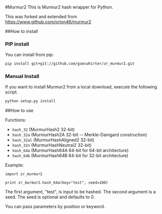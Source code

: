 #Murmur2
This is Murmur2 hash wrapper for Python.

This was forked and extended from https://www.github.com/orion46/murmur2 

##How to install

### PIP install

You can install from pip:
```bash
pip install git+git://github.com/gsmcwhirter/zr_murmur2.git
```

### Manual Install

If you want to install Murmur2 from a local download, execute the following script.
```bash
python setup.py install
```

##How to use

Functions:

- `hash_32` (MurmurHash2 32-bit)
- `hash_32a` (MurmurHash2A 32-bit -- Merkle-Damgard construction)
- `hash_32al` (MurmurHashAligned2 32-bit)
- `hash_32n` (MurmurHashNeutral2 32-bit)
- `hash_64a` (MurmurHash64A 64-bit for 64-bit architecture)
- `hash_64b` (MurmurHash64B 64-bit for 32-bit architecture)

Example:
```
import zr_murmur2

print zr_murmur2.hash_64a(key="test", seed=100)
```

The first argument, "test", is input to be hashed.
The second argument is a seed. The seed is optional and defaults to 0.

You can pass parameters by position or keyword.

